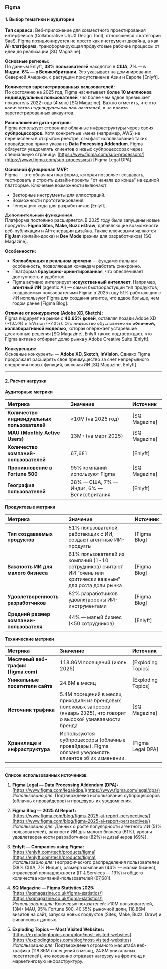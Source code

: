 ### **Figma**

#### **1. Выбор тематики и аудитории**

**Тип сервиса:** Веб-приложение для совместного проектирования интерфейсов (Collaborative UI/UX Design Tool), относящееся к категории SaaS. Figma позиционируется не просто как инструмент дизайна, а как **AI-платформа**, трансформирующая продуктовые рабочие процессы от идеи до реализации [SQ Magazine].

**Основные регионы:**  
По данным Enlyft, **38% пользователей** находятся в **США**, **7% — в Индии**, **6% — в Великобритании**. Это указывает на доминирование Северной Америки, с растущим присутствием в Азии и Европе [Enlyft].

**Количество зарегистрированных пользователей:**  
По состоянию на 2025 год, Figma насчитывает **более 10 миллионов индивидуальных пользователей**, что более чем вдвое превышает показатель 2022 года (4 млн) [SQ Magazine]. Важно отметить, что это количество *индивидуальных пользователей*, а не просто зарегистрированных аккаунтов.

**Расположение дата-центров:**  
Figma использует сторонние облачные инфраструктуры через своих **субпроцессоров**. Хотя конкретные имена (например, AWS) не перечислены в открытом реестре, сам факт использования таких провайдеров прямо указан в **Data Processing Addendum**. Figma обязуется уведомлять клиентов о новых субпроцессорах через специальную страницу: [https://www.figma.com/sub-processors/](https://www.figma.com/sub-processors/) [Figma Legal DPA].

**Основной функционал MVP:**  
Figma — это облачная платформа, которая позволяет создавать, тестировать и строить дизайн-проекты "от начала до конца" на единой платформе. Ключевые возможности включают:
*   Векторные инструменты для иллюстраций.
*   Возможности прототипирования.
*   Генерацию кода для разработчиков [Enlyft].

**Дополнительный функционал:**  
Платформа постоянно расширяется. В 2025 году были запущены новые продукты: **Figma Sites, Make, Buzz и Draw**, добавляющие возможности веб-публикации и AI-генерации дизайна. Также ключевыми являются **FigJam** (онлайн-доска) и **Dev Mode** (режим для разработчиков) [SQ Magazine].

**Особенности:**
*   **Коллаборация в реальном времени** — фундаментальная особенность, позволяющая командам работать синхронно.
*   Платформа **браузерно-ориентированная**, что обеспечивает доступность и удобство.
*   Figma активно интегрирует **искусственный интеллект**. Например, **агентный ИИ** (agentic AI) — самый быстрорастущий тип продуктов, создаваемых пользователями Figma: в 2025 году 51% работающих с ИИ используют Figma для создания агентов, что вдвое больше, чем годом ранее [Figma Blog].

**Отличие от конкурентов (Adobe XD, Sketch):**  
Figma лидирует на рынке с **40.65% долей**, оставляя позади Adobe XD (~13.5%) и InVision (~7.6%). Это лидерство обусловлено ее **облачной, коллаборативной моделью**, которая опережает устаревшие десктопные решения [SQ Magazine]. Enlyft также подтверждает, что Figma активно отбирает долю рынка у Adobe Creative Suite [Enlyft].

**Конкуренция:**  
Основные конкуренты — **Adobe XD, Sketch, InVision**. Однако Figma продолжает расширять свое преимущество за счет непрерывного внедрения новых функций, включая ИИ [SQ Magazine, Enlyft].

---

#### **2. Расчет нагрузки**

**Аудиторные метрики**

| Метрика | Значение | Источник |
| :--- | :--- | :--- |
| **Количество индивидуальных пользователей** | >10M (на 2025 год) | [SQ Magazine] |
| **MAU (Monthly Active Users)** | 13M+ (на март 2025) | [SQ Magazine] |
| **Количество компаний-пользователей** | 67,681 | [Enlyft] |
| **Проникновение в Fortune 500** | 95% компаний используют Figma | [SQ Magazine] |
| **География пользователей** | 38% — США, 7% — Индия, 6% — Великобритания | [Enlyft] |

**Продуктовые метрики**

| Метрика | Значение | Источник |
| :--- | :--- | :--- |
| **Тип создаваемых продуктов** | 51% пользователей, работающих с ИИ, создают агентные ИИ-продукты | [Figma Blog] |
| **Важность ИИ для малого бизнеса** | 61% пользователей из компаний (1-10 сотрудников) считают ИИ "очень или критически важным" для роста доли рынка | [Figma Blog] |
| **Удовлетворенность разработчиков** | 82% разработчиков удовлетворены ИИ-инструментами | [Figma Blog] |
| **Средний размер компании-пользователя** | 44% — малый бизнес (<50 сотрудников) | [Enlyft] |

**Технические метрики**

| Метрика | Значение | Источник |
| :--- | :--- | :--- |
| **Месячный веб-трафик (figma.com)** | 118.86M посещений (июль 2025) | [Exploding Topics] |
| **Уникальные посетители сайта** | 24.8M в месяц | [Exploding Topics] |
| **Источник трафика** | 5.4M посещений в месяц приходили из брендовых поисковых запросов (январь 2025), что говорит о высокой узнаваемости бренда | [SQ Magazine] |
| **Хранилище и инфраструктура** | Используются субпроцессоры (облачные провайдеры). Figma обязана уведомлять клиентов об их изменении. | [Figma Legal DPA] |

---

**Список использованных источников:**

1.  **Figma Legal — Data Processing Addendum (DPA):**  
    [https://www.figma.com/legal/dpa/](https://www.figma.com/legal/dpa/)  
    *Использовано для:* Подтверждения использования субпроцессоров (облачных провайдеров) и процедуры их уведомления.

2.  **Figma Blog — 2025 AI Report:**  
    [https://www.figma.com/blog/figma-2025-ai-report-perspectives/](https://www.figma.com/blog/figma-2025-ai-report-perspectives/)  
    *Использовано для:* Данных о росте популярности агентного ИИ (51% пользователей), важности ИИ для малого бизнеса (61%), уровня удовлетворенности разработчиков (82%) и дизайнеров (69%).

3.  **Enlyft — Companies using Figma:**  
    [https://enlyft.com/tech/products/figma](https://enlyft.com/tech/products/figma)  
    *Использовано для:* Географического распределения пользователей (38% США, 7% Индия), размера компаний (44% — малый бизнес), отраслевой принадлежности (IT & Services — 19%) и общего количества компаний-пользователей (67,681).

4.  **SQ Magazine — Figma Statistics 2025:**  
    [https://sqmagazine.co.uk/figma-statistics/](https://sqmagazine.co.uk/figma-statistics/)  
    *Использовано для:* Ключевых показателей: >10M пользователей, 13M+ MAU, 95% Fortune 500, 40.65% рыночной доли, 118.86M визитов на сайт, запуска новых продуктов (Sites, Make, Buzz, Draw) и финансовых данных.

5.  **Exploding Topics — Most Visited Websites:**  
    [https://explodingtopics.com/blog/most-visited-websites](https://explodingtopics.com/blog/most-visited-websites)  
    *Использовано для:* Подтверждения огромного масштаба веб-трафика (118.86M посещений в месяц, 24.8M уникальных посетителей), что косвенно отражает нагрузку на фронтенд и маркетинговую инфраструктуру.
